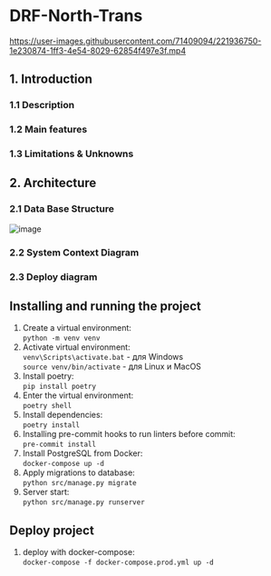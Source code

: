 # DRF-North-Trans


https://user-images.githubusercontent.com/71409094/221936750-1e230874-1ff3-4e54-8029-62854f497e3f.mp4




## 1. Introduction
### 1.1 Description
### 1.2 Main features
### 1.3 Limitations & Unknowns
## 2. Architecture 
### 2.1 Data Base Structure
![image](https://user-images.githubusercontent.com/71409094/221935976-6f46c200-48bc-480b-8430-4f6e7154945c.png)

### 2.2 System Context Diagram
### 2.3 Deploy diagram


## Installing and running the project
1. Create a virtual environment:\
```python -m venv venv```
2. Activate virtual environment:\
```venv\Scripts\activate.bat``` - для Windows \
```source venv/bin/activate``` - для Linux и MacOS
3. Install poetry:\
```pip install poetry  ```
4. Enter the virtual environment:\
   ``` poetry shell  ```
5. Install dependencies:\
   ``` poetry install  ```
6. Installing pre-commit hooks to run linters before commit:\
```pre-commit install```
7. Install PostgreSQL from Docker:\
   ```docker-compose up -d```
8. Apply migrations to database:\
```python src/manage.py migrate```
9. Server start:\
```python src/manage.py runserver```

## Deploy project

1. deploy with docker-compose:\
   ```docker-compose -f docker-compose.prod.yml up -d  ```

